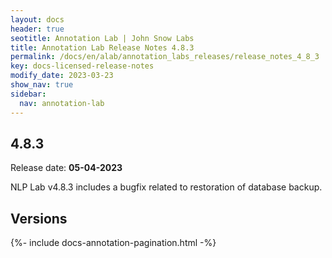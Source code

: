 ```yaml
---
layout: docs
header: true
seotitle: Annotation Lab | John Snow Labs
title: Annotation Lab Release Notes 4.8.3
permalink: /docs/en/alab/annotation_labs_releases/release_notes_4_8_3
key: docs-licensed-release-notes
modify_date: 2023-03-23
show_nav: true
sidebar:
  nav: annotation-lab
---
```


<div class="h3-box" markdown="1">

## 4.8.3

Release date: **05-04-2023**

NLP Lab v4.8.3 includes a bugfix related to restoration of database backup. 

</div><div class="prev_ver h3-box" markdown="1">

## Versions

</div>

{%- include docs-annotation-pagination.html -%}